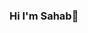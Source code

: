 ### Hi I'm Sahab👋

<img align ="![github-contribution-grid-snake](https://github.com/sahab2000/sahab2000/assets/153683548/d67c3287-1e00-4669-ad60-2a144ab00f02)">

